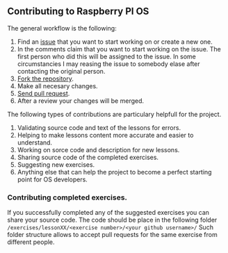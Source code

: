 ## Contributing to Raspberry PI OS

The general workflow is the following:

1. Find an [issue](https://github.com/s-matyukevich/raspberry-pi-os/issues) that you want to start working on or create a new one.
1. In the comments claim that you want to start working on the issue. The first person who did this will be assigned to the issue. In some circumstancies I may reasing the issue to somebody elase after contacting the original person.
1. [Fork the repository](https://help.github.com/articles/fork-a-repo/).
1. Make all necesary changes.
1. [Send pull request](https://help.github.com/articles/about-pull-requests/). 
1. After a review your changes will be merged.

The following types of contributions are particulary helpfull for the project.

1. Validating source code and text of the lessons for errors.
1. Helping to make lessons content more accurate and easier to understand.
1. Working on sorce code and description for new lessons.
1. Sharing source code of the completed exercises.
1. Suggesting new exercises.
1. Anything else that can help the project to become a perfect starting point for OS developers.

### Contributing completed exercises.

If you successfully completed any of the suggested exercises you can share your source code. The code should be place in the following folder `/exercises/lessonXX/<exercise number>/<your github username>/` Such folder structure allows to accept pull requests for the same exercise from different people.

